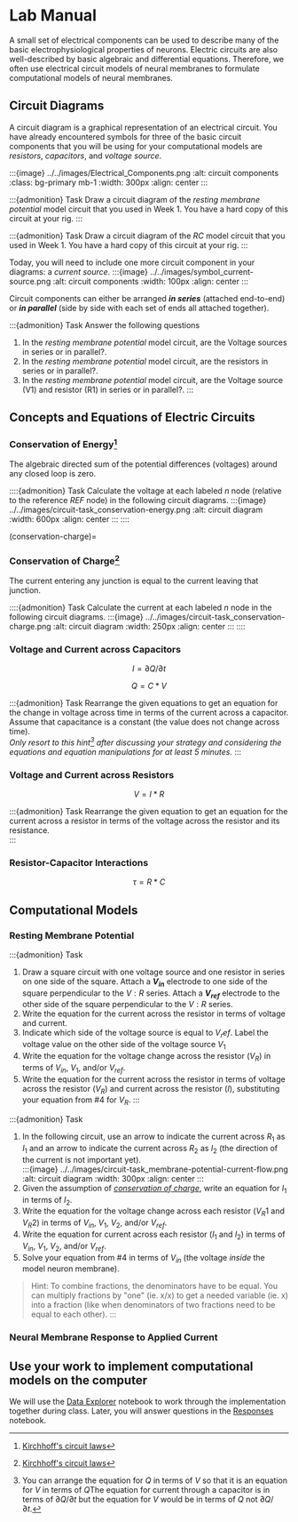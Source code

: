 # Lab Manual

A small set of electrical components can be used to describe many of the basic electrophysiological properties of neurons. Electric circuits are also well-described by basic algebraic and differential equations. Therefore, we often use electrical circuit models of neural membranes to formulate computational models of neural membranes. 


## Circuit Diagrams

A circuit diagram is a graphical representation of an electrical circuit. You have already encountered symbols for three of the basic circuit components that you will be using for your computational models are *resistors*, *capacitors*, and *voltage source*. 

:::{image} ../../images/Electrical_Components.png
:alt: circuit components
:class: bg-primary mb-1
:width: 300px
:align: center
:::


:::{admonition} Task
Draw a circuit diagram of the *resting membrane potential* model circuit that you used in Week 1. You have a hard copy of this circuit at your rig.
:::

:::{admonition} Task
Draw a circuit diagram of the *RC* model circuit that you used in Week 1. You have a hard copy of this circuit at your rig.
:::

Today, you will need to include one more circuit component in your diagrams: a *current source*. 
:::{image} ../../images/symbol_current-source.png
:alt: circuit components
:width: 100px
:align: center
:::

Circuit components can either be arranged ***in series*** (attached end-to-end) or ***in parallel*** (side by side with each set of ends all attached together). 

:::{admonition} Task
Answer the following questions
1. In the *resting membrane potential* model circuit, are the Voltage sources in series or in parallel?.
2. In the *resting membrane potential* model circuit, are the resistors in series or in parallel?.
3. In the *resting membrane potential* model circuit, are the Voltage source (V1) and resistor (R1) in series or in parallel?.
:::


## Concepts and Equations of Electric Circuits

### Conservation of Energy[^kirchhoff]

[^kirchhoff]: [Kirchhoff's circuit laws](https://en.wikipedia.org/wiki/Kirchhoff%27s_circuit_laws)

The algebraic directed sum of the potential differences (voltages) around any closed loop is zero.

::::{admonition} Task
Calculate the voltage at each labeled *n* node (relative to the reference *REF* node) in the following circuit diagrams.
:::{image} ../../images/circuit-task_conservation-energy.png
:alt: circuit diagram
:width: 600px
:align: center
:::
::::

(conservation-charge)=
### Conservation of Charge[^kirchhoff]  

The current entering any junction is equal to the current leaving that junction.

::::{admonition} Task
Calculate the current at each labeled *n* node in the following circuit diagrams.
:::{image} ../../images/circuit-task_conservation-charge.png
:alt: circuit diagram
:width: 250px
:align: center
:::
::::

### Voltage and Current across Capacitors

$$I = \partial{Q} / \partial{t}$$

$$Q = C * V$$

:::{admonition} Task
Rearrange the given equations to get an equation for the change in voltage across time in terms of the current across a capacitor. Assume that capacitance is a constant (the value does not change across time).  
*Only resort to this hint[^hint_dqdt] after discussing your strategy and considering the equations and equation manipulations for at least 5 minutes.* 
:::

[^hint_dqdt]: You can arrange the equation for $Q$ in terms of $V$ so that it is an equation for $V$ in terms of $Q$The equation for current through a capacitor is in terms of $\partial{Q} / \partial{t}$ but the equation for $V$ would be in terms of $Q$ not $\partial{Q} / \partial{t}$. 

### Voltage and Current across Resistors

$$V = I * R$$

:::{admonition} Task
Rearrange the given equation to get an equation for the current across a resistor in terms of the voltage across the resistor and its resistance.  
:::

### Resistor-Capacitor Interactions

$$\tau = R * C$$

## Computational Models

### Resting Membrane Potential

:::{admonition} Task
1. Draw a square circuit with one voltage source and one resistor in series on one side of the square. Attach a **$V_{in}$** electrode to one side of the square perpendicular to the $V:R$ series. Attach a **$V_{ref}$** electrode to the other side of the square perpendicular to the $V:R$ series. 
2. Write the equation for the current across the resistor in terms of voltage and current. 
3. Indicate which side of the voltage source is equal to $V_ref$. Label the voltage value on the other side of the voltage source $V_1$
4. Write the equation for the voltage change across the resistor ($V_R$) in terms of $V_{in}$, $V_1$, and/or $V_{ref}$.
5. Write the equation for the current across the resistor in terms of voltage across the resistor ($V_R$) and current across the resistor ($I$), substituting your equation from \#4 for $V_R$.
:::

:::{admonition} Task
1. In the following circuit, use an arrow to indicate the current across $R_1$ as $I_1$ and an arrow to indicate the current across $R_2$ as $I_2$ (the direction of the current is not important yet).  
	:::{image} ../../images/circuit-task_membrane-potential-current-flow.png
	:alt: circuit diagram
	:width: 300px
	:align: center
	:::
2. Given the assumption of [*conservation of charge*](conservation-charge), write an equation for $I_1$ in terms of $I_2$.
3. Write the equation for the voltage change across each resistor ($V_R1$ and $V_R2$) in terms of $V_{in}$, $V_1$, $V_2$, and/or $V_{ref}$.
4. Write the equation for current across each resistor ($I_1$ and $I_2$) in terms of $V_{in}$, $V_1$, $V_2$, and/or $V_{ref}$.
5. Solve your equation from \#4 in terms of $V_{in}$ (the voltage *inside* the model neuron membrane).  
  > Hint: To combine fractions, the denominators have to be equal. You can multiply fractions by "one" (ie. x/x) to get a needed variable (ie. x) into a fraction (like when denominators of two fractions need to be equal to each other). 
:::

### Neural Membrane Response to Applied Current

## Use your work to implement computational models on the computer
We will use the [Data Explorer](../computational-model/Data-Explorer_computational-model.ipynb) notebook to work through the implementation together during class. Later, you will answer questions in the [Responses](../computational-model/Responses_computational-model.ipynb) notebook.